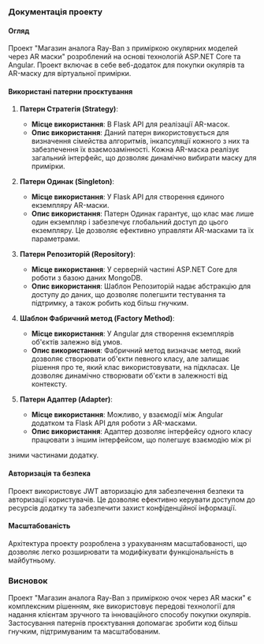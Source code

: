 ### Документація проекту

#### Огляд
Проект "Магазин аналога Ray-Ban з приміркою окулярних моделей через AR маски" розроблений на основі технологій ASP.NET Core та Angular. Проект включає в себе веб-додаток для покупки окулярів та AR-маску для віртуальної примірки.

#### Використані патерни проєктування

1. **Патерн Стратегія (Strategy)**:
   - **Місце використання**: В Flask API для реалізації AR-масок.
   - **Опис використання**: Даний патерн використовується для визначення сімейства алгоритмів, інкапсуляції кожного з них та забезпечення їх взаємозамінності. Кожна AR-маска реалізує загальний інтерфейс, що дозволяє динамічно вибирати маску для примірки.

2. **Патерн Одинак (Singleton)**:
   - **Місце використання**: У Flask API для створення єдиного екземпляру AR-маски.
   - **Опис використання**: Патерн Одинак гарантує, що клас має лише один екземпляр і забезпечує глобальний доступ до цього екземпляру. Це дозволяє ефективно управляти AR-масками та їх параметрами.

3. **Патерн Репозиторій (Repository)**:
   - **Місце використання**: У серверній частині ASP.NET Core для роботи з базою даних MongoDB.
   - **Опис використання**: Шаблон Репозиторій надає абстракцію для доступу до даних, що дозволяє полегшити тестування та підтримку, а також робить код більш гнучким.

4. **Шаблон Фабричний метод (Factory Method)**:
   - **Місце використання**: У Angular для створення екземплярів об'єктів залежно від умов.
   - **Опис використання**: Фабричний метод визначає метод, який дозволяє створювати об'єкти певного класу, але залишає рішення про те, який клас використовувати, на підкласах. Це дозволяє динамічно створювати об'єкти в залежності від контексту.

5. **Патерн Адаптер (Adapter)**:
   - **Місце використання**: Можливо, у взаємодії між Angular додатком та Flask API для роботи з AR-масками.
   - **Опис використання**: Адаптер дозволяє інтерфейсу одного класу працювати з іншим інтерфейсом, що полегшує взаємодію між рі

зними частинами додатку.

#### Авторизація та безпека
Проект використовує JWT авторизацію для забезпечення безпеки та авторизації користувачів. Це дозволяє ефективно керувати доступом до ресурсів додатку та забезпечити захист конфіденційної інформації.

#### Масштабованість
Архітектура проекту розроблена з урахуванням масштабованості, що дозволяє легко розширювати та модифікувати функціональність в майбутньому.

### Висновок
Проект "Магазин аналога Ray-Ban з приміркою очок через AR маски" є комплексним рішенням, яке використовує передові технології для надання клієнтам зручного та інноваційного способу покупки окулярів. Застосування патернів проєктування допомагає зробити код більш гнучким, підтримуваним та масштабованим.
